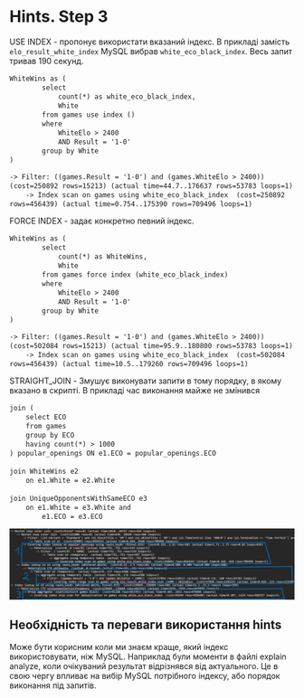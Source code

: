 # Hints. Step 3

USE INDEX - пропонує використати вказаний індекс. В прикладі замість ```elo_result_white_index``` MySQL вибрав ```white_eco_black_index```. Весь запит тривав 190 секунд.

```
WhiteWins as (
		select
			count(*) as white_eco_black_index,
			White
		from games use index ()
		where
			WhiteElo > 2400
	        AND Result = '1-0'
	    group by White
)
```

```
-> Filter: ((games.Result = '1-0') and (games.WhiteElo > 2400))  (cost=250892 rows=15213) (actual time=44.7..176637 rows=53783 loops=1) 
	-> Index scan on games using white_eco_black_index  (cost=250892 rows=456439) (actual time=0.754..175390 rows=709496 loops=1)
```


FORCE INDEX - задає конкретно певний індекс.

```
WhiteWins as (
		select
			count(*) as WhiteWins,
			White
		from games force index (white_eco_black_index)
		where
			WhiteElo > 2400
	        AND Result = '1-0'
	    group by White
)
```

```
-> Filter: ((games.Result = '1-0') and (games.WhiteElo > 2400))  (cost=502084 rows=15213) (actual time=95.9..180800 rows=53783 loops=1)
	-> Index scan on games using white_eco_black_index  (cost=502084 rows=456439) (actual time=10.5..179260 rows=709496 loops=1)

```

STRAIGHT_JOIN - Змушує виконувати запити в тому порядку, в якому вказано в скрипті. В прикладі час виконання майже не змінився

```
join (
    select ECO
    from games
    group by ECO
    having count(*) > 1000
) popular_openings ON e1.ECO = popular_openings.ECO

join WhiteWins e2
	on e1.White = e2.White

join UniqueOpponentsWithSameECO e3
	on e1.White = e3.White and
		e1.ECO = e3.ECO
```

![STRAIGHT_JOIN](../screenshots/straight_join.png)

## Необхідність та переваги використання hints
Може бути корисним коли ми знаєм краще, який індекс використовувати, ніж MySQL.
Наприклад були моменти в файлі explain analyze, коли очікуваний результат відрізнявся від актуального.
Це в свою чергу впливає на вибір MySQL потрібного індексу, або порядок виконання під запитів.